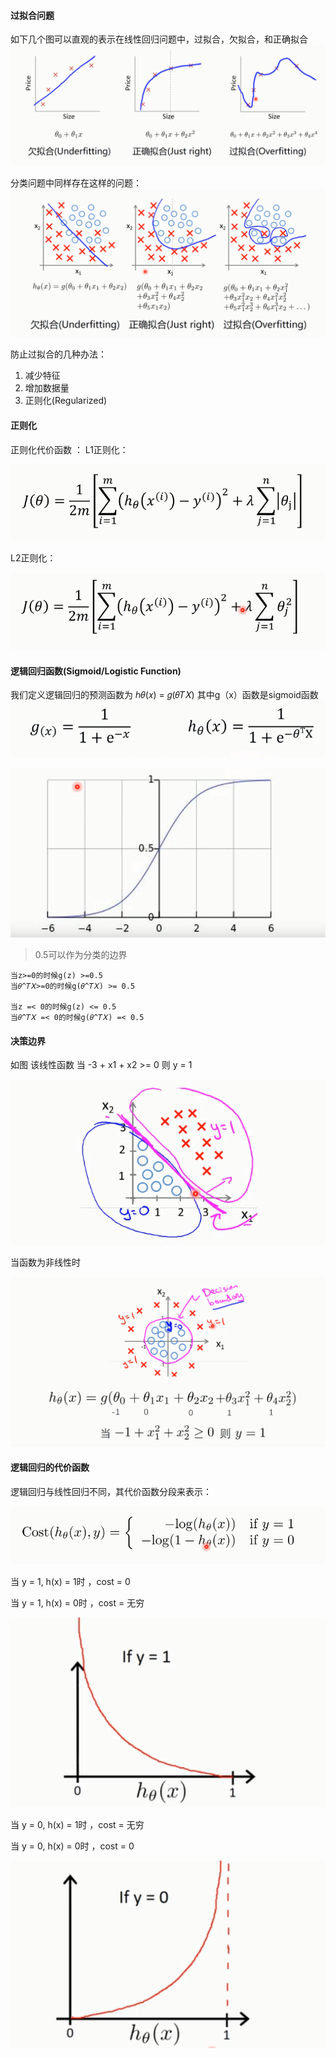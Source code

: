 #### 过拟合问题
如下几个图可以直观的表示在线性回归问题中，过拟合，欠拟合，和正确拟合
![image](https://github.com/jccjd/Coursera-Machine-Learning/blob/master/week3/image/拟合1.PNG?raw=true)

分类问题中同样存在这样的问题：
![image](https://github.com/jccjd/Coursera-Machine-Learning/blob/master/week3/image/拟合2.PNG?raw=true)

防止过拟合的几种办法：
1. 减少特征
2. 增加数据量
3. 正则化(Regularized)

#### 正则化
正则化代价函数 ：
L1正则化：

![image](https://github.com/jccjd/Coursera-Machine-Learning/blob/master/week3/image/拟合4.PNG?raw=true)

L2正则化：

![image](https://github.com/jccjd/Coursera-Machine-Learning/blob/master/week3/image/拟合3.PNG?raw=true)

#### 逻辑回归函数(Sigmoid/Logistic Function)
我们定义逻辑回归的预测函数为 ℎ𝜃(𝑥) = 𝑔(𝜃𝑇𝑋)
其中g（x）函数是sigmoid函数
![image](https://github.com/jccjd/Coursera-Machine-Learning/blob/master/week3/image/拟合5.PNG?raw=true)



![image](https://github.com/jccjd/Coursera-Machine-Learning/blob/master/week3/image/拟合6.PNG?raw=true)


> 0.5可以作为分类的边界

    当z>=0的时候g(z) >=0.5
    当𝜃^𝑇𝑋>=0的时候g(𝜃^𝑇𝑋) >= 0.5

    当z =< 0的时候g(z) <= 0.5
    当𝜃^𝑇𝑋 =< 0的时候g(𝜃^𝑇𝑋) =< 0.5

#### 决策边界
如图 该线性函数 当 -3 + x1 + x2 >= 0 则 y = 1

![image](https://github.com/jccjd/Coursera-Machine-Learning/blob/master/week3/image/拟合7.PNG?raw=true)


当函数为非线性时

![image](https://github.com/jccjd/Coursera-Machine-Learning/blob/master/week3/image/拟合8.PNG?raw=true)


#### 逻辑回归的代价函数
逻辑回归与线性回归不同，其代价函数分段来表示：

![image](https://github.com/jccjd/Coursera-Machine-Learning/blob/master/week3/image/逻辑回归1.PNG?raw=true)

当 y = 1, h(x) = 1时 ，cost = 0

当 y = 1, h(x) = 0时 ，cost = 无穷

![image](https://github.com/jccjd/Coursera-Machine-Learning/blob/master/week3/image/逻辑代价1.PNG?raw=true)

当 y = 0, h(x) = 1时 ，cost = 无穷

当 y = 0, h(x) = 0时 ，cost = 0

![image](https://github.com/jccjd/Coursera-Machine-Learning/blob/master/week3/image/逻辑代价2.PNG?raw=true)

